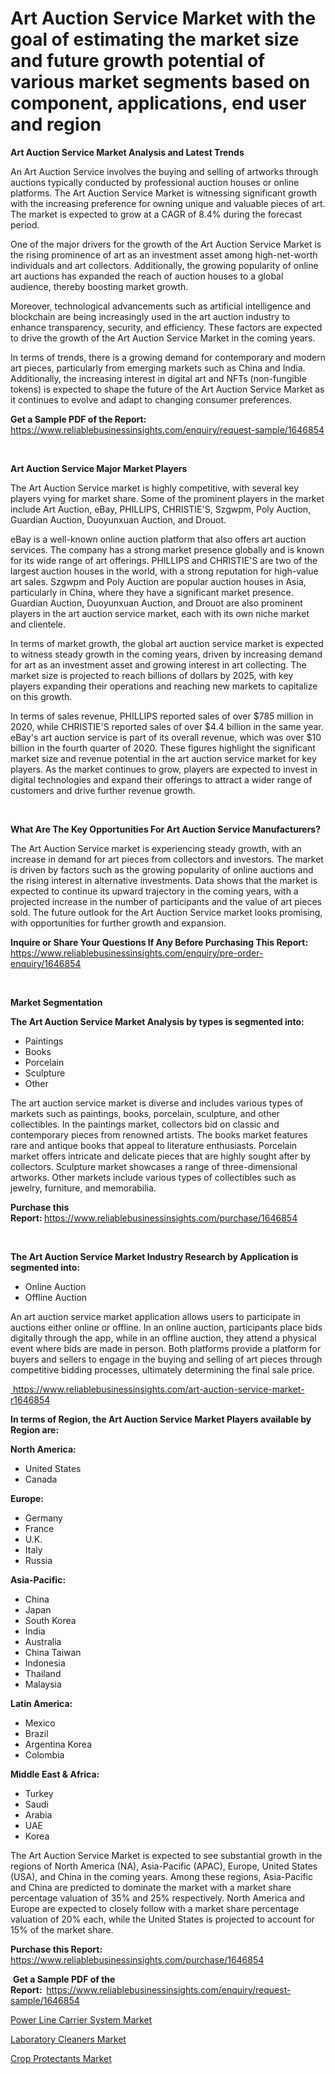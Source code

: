 <p><h1>Art Auction Service Market with the goal of estimating the market size and future growth potential of various market segments based on component, applications, end user and region</h1></p><p><strong>Art Auction Service Market Analysis and Latest Trends</strong></p>
<p><p>An Art Auction Service involves the buying and selling of artworks through auctions typically conducted by professional auction houses or online platforms. The Art Auction Service Market is witnessing significant growth with the increasing preference for owning unique and valuable pieces of art. The market is expected to grow at a CAGR of 8.4% during the forecast period.</p><p>One of the major drivers for the growth of the Art Auction Service Market is the rising prominence of art as an investment asset among high-net-worth individuals and art collectors. Additionally, the growing popularity of online art auctions has expanded the reach of auction houses to a global audience, thereby boosting market growth.</p><p>Moreover, technological advancements such as artificial intelligence and blockchain are being increasingly used in the art auction industry to enhance transparency, security, and efficiency. These factors are expected to drive the growth of the Art Auction Service Market in the coming years.</p><p>In terms of trends, there is a growing demand for contemporary and modern art pieces, particularly from emerging markets such as China and India. Additionally, the increasing interest in digital art and NFTs (non-fungible tokens) is expected to shape the future of the Art Auction Service Market as it continues to evolve and adapt to changing consumer preferences.</p></p>
<p><strong>Get a Sample PDF of the Report:&nbsp;</strong> <a href="https://www.reliablebusinessinsights.com/enquiry/request-sample/1646854">https://www.reliablebusinessinsights.com/enquiry/request-sample/1646854</a></p>
<p>&nbsp;</p>
<p><strong>Art Auction Service Major Market Players</strong></p>
<p><p>The Art Auction Service market is highly competitive, with several key players vying for market share. Some of the prominent players in the market include Art Auction, eBay, PHILLIPS, CHRISTIE'S, Szgwpm, Poly Auction, Guardian Auction, Duoyunxuan Auction, and Drouot.</p><p>eBay is a well-known online auction platform that also offers art auction services. The company has a strong market presence globally and is known for its wide range of art offerings. PHILLIPS and CHRISTIE'S are two of the largest auction houses in the world, with a strong reputation for high-value art sales. Szgwpm and Poly Auction are popular auction houses in Asia, particularly in China, where they have a significant market presence. Guardian Auction, Duoyunxuan Auction, and Drouot are also prominent players in the art auction service market, each with its own niche market and clientele.</p><p>In terms of market growth, the global art auction service market is expected to witness steady growth in the coming years, driven by increasing demand for art as an investment asset and growing interest in art collecting. The market size is projected to reach billions of dollars by 2025, with key players expanding their operations and reaching new markets to capitalize on this growth.</p><p>In terms of sales revenue, PHILLIPS reported sales of over $785 million in 2020, while CHRISTIE'S reported sales of over $4.4 billion in the same year. eBay's art auction service is part of its overall revenue, which was over $10 billion in the fourth quarter of 2020. These figures highlight the significant market size and revenue potential in the art auction service market for key players. As the market continues to grow, players are expected to invest in digital technologies and expand their offerings to attract a wider range of customers and drive further revenue growth.</p></p>
<p>&nbsp;</p>
<p><strong>What Are The Key Opportunities For Art Auction Service Manufacturers?</strong></p>
<p><p>The Art Auction Service market is experiencing steady growth, with an increase in demand for art pieces from collectors and investors. The market is driven by factors such as the growing popularity of online auctions and the rising interest in alternative investments. Data shows that the market is expected to continue its upward trajectory in the coming years, with a projected increase in the number of participants and the value of art pieces sold. The future outlook for the Art Auction Service market looks promising, with opportunities for further growth and expansion.</p></p>
<p><strong>Inquire or Share Your Questions If Any Before Purchasing This Report:</strong> <a href="https://www.reliablebusinessinsights.com/enquiry/pre-order-enquiry/1646854">https://www.reliablebusinessinsights.com/enquiry/pre-order-enquiry/1646854</a></p>
<p>&nbsp;</p>
<p><strong>Market Segmentation</strong></p>
<p><strong>The Art Auction Service Market Analysis by types is segmented into:</strong></p>
<p><ul><li>Paintings</li><li>Books</li><li>Porcelain</li><li>Sculpture</li><li>Other</li></ul></p>
<p><p>The art auction service market is diverse and includes various types of markets such as paintings, books, porcelain, sculpture, and other collectibles. In the paintings market, collectors bid on classic and contemporary pieces from renowned artists. The books market features rare and antique books that appeal to literature enthusiasts. Porcelain market offers intricate and delicate pieces that are highly sought after by collectors. Sculpture market showcases a range of three-dimensional artworks. Other markets include various types of collectibles such as jewelry, furniture, and memorabilia.</p></p>
<p><strong>Purchase this Report:&nbsp;</strong><a href="https://www.reliablebusinessinsights.com/purchase/1646854">https://www.reliablebusinessinsights.com/purchase/1646854</a></p>
<p>&nbsp;</p>
<p><strong>The Art Auction Service Market Industry Research by Application is segmented into:</strong></p>
<p><ul><li>Online Auction</li><li>Offline Auction</li></ul></p>
<p><p>An art auction service market application allows users to participate in auctions either online or offline. In an online auction, participants place bids digitally through the app, while in an offline auction, they attend a physical event where bids are made in person. Both platforms provide a platform for buyers and sellers to engage in the buying and selling of art pieces through competitive bidding processes, ultimately determining the final sale price.</p></p>
<p><a href="https://www.reliablebusinessinsights.com/art-auction-service-market-r1646854">&nbsp;https://www.reliablebusinessinsights.com/art-auction-service-market-r1646854</a></p>
<p><strong>In terms of Region, the Art Auction Service Market Players available by Region are:</strong></p>
<p>
    <p> <strong> North America: </strong>
        <ul>
            <li>United States</li>
            <li>Canada</li>
        </ul>
        </p> 
    <p> <strong> Europe: </strong>
        <ul>
            <li>Germany</li>
            <li>France</li>
            <li>U.K.</li>
            <li>Italy</li>
            <li>Russia</li>
        </ul>
        </p> 
    <p> <strong> Asia-Pacific: </strong>
        <ul>
            <li>China</li>
            <li>Japan</li>
            <li>South Korea</li>
            <li>India</li>
            <li>Australia</li>
            <li>China Taiwan</li>
            <li>Indonesia</li>
            <li>Thailand</li>
            <li>Malaysia</li>
        </ul>
        </p> 
    <p> <strong> Latin America: </strong>
        <ul>
            <li>Mexico</li>
            <li>Brazil</li>
            <li>Argentina Korea</li>
            <li>Colombia</li>
        </ul>
        </p> 
    <p> <strong> Middle East & Africa: </strong>
        <ul>
            <li>Turkey</li>
            <li>Saudi</li>
            <li>Arabia</li>
            <li>UAE</li>
            <li>Korea</li>
        </ul>
    </p>
    </p>
<p><p>The Art Auction Service Market is expected to see substantial growth in the regions of North America (NA), Asia-Pacific (APAC), Europe, United States (USA), and China in the coming years. Among these regions, Asia-Pacific and China are predicted to dominate the market with a market share percentage valuation of 35% and 25% respectively. North America and Europe are expected to closely follow with a market share percentage valuation of 20% each, while the United States is projected to account for 15% of the market share.</p></p>
<p><strong>Purchase this Report: </strong><a href="https://www.reliablebusinessinsights.com/purchase/1646854">https://www.reliablebusinessinsights.com/purchase/1646854</a></p>
<p>&nbsp;<strong>Get a Sample PDF of the Report:&nbsp;&nbsp;</strong><a href="https://www.reliablebusinessinsights.com/enquiry/request-sample/1646854">https://www.reliablebusinessinsights.com/enquiry/request-sample/1646854</a></p>
<p><strong></strong></p>
<p><p><a href="https://github.com/faniayasa/Market-Research-Report-List-1/blob/main/power-line-carrier-system-market.md">Power Line Carrier System Market</a></p><p><a href="https://view.publitas.com/reportprime-1/laboratory-cleaners-market-forecasts-market-trends-and-impact-analysis-2024-2031/">Laboratory Cleaners Market</a></p><p><a href="https://github.com/whpnbwim9/Market-Research-Report-List-1/blob/main/crop-protectants-market.md">Crop Protectants Market</a></p></p>
